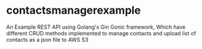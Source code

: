 # contactsmanagerexample
An Example REST API using Golang's Gin Gonic framework,  Which have different CRUD methods implemented to manage contacts and upload list of contacts as a json file to AWS S3
